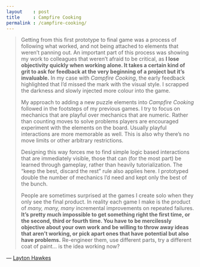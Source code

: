 ```yaml
---
layout    : post
title     : Campfire Cooking
permalink : /campfire-cooking/
---
```


> Getting from this first prototype to final game was a process of following
> what worked, and not being attached to elements that weren’t panning out. An
> important part of this process was showing my work to colleagues that weren’t
> afraid to be critical, as **I lose objectivity quickly when working alone. It
> takes a certain kind of grit to ask for feedback at the very beginning of a
> project but it’s invaluable.** In my case with _Campfire Cooking_, the early feedback
> highlighted that I’d missed the mark with the visual style. I scrapped the
> darkness and slowly injected more colour into the game.
> 
> My approach to adding a new puzzle elements into _Campfire Cooking_ followed in
> the footsteps of my previous games. I try to focus on mechanics that are
> playful over mechanics that are numeric. Rather than counting moves to solve
> problems players are encouraged experiment with the elements on the board.
> Usually playful interactions are more memorable as well. This is also why
> there’s no move limits or other arbitrary restrictions.
>
> Designing this way forces me to find simple logic based interactions that are
> immediately visible, those that can (for the most part) be learned through
> gameplay, rather than heavily tutorialization. The “keep the best, discard the
> rest” rule also applies here. I prototyped double the number of mechanics I’d
> need and kept only the best of the bunch.
> 
> People are sometimes surprised at the games I create solo when they only see
> the final product. In reality each game I make is the product of _many, many,
> many_ incremental improvements on repeated failures. **It’s pretty much
> impossible to get something right the first time, or the second, third or
> fourth time. You have to be mercilessly objective about your own work and be
> willing to throw away ideas that aren’t working, or pick apart ones that have
> potential but also have problems.** Re-engineer them, use different parts, try a
> different coat of paint… is the idea working now? 

&mdash; [Layton Hawkes](http://toucharcade.com/2017/10/18/developer-spotlight-layton-hawkes-and-campfire-cooking/)
